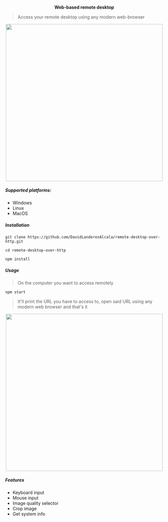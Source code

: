 <p align="center" style=''> <b> Web-based remote desktop</b> </p>

> Access your remote desktop using any modern web-browser

<p align="center"><img src="https://user-images.githubusercontent.com/5791055/64057520-e61e1a00-cb52-11e9-946c-a6d839fa0f52.gif" width="500"></p>

##### Supported platforms:
- Windows
- Linux
- MacOS

##### Installation
```
git clone https://github.com/DavidLanderosAlcala/remote-desktop-over-http.git
```

```
cd remote-desktop-over-http
```
```
npm install
```

##### Usage
> On the computer you want to access remotely
````
npm start
````
> It'll print the URL you have to access to, open said URL using any modern web browser and that's it
> 
<p align="center"><img src="https://user-images.githubusercontent.com/5791055/64057392-22507b00-cb51-11e9-8bb1-f86f47647da4.png" width="500"></p>

##### Features
- Keyboard input
- Mouse input
- Image quality selector
- Crop image
- Get system info

